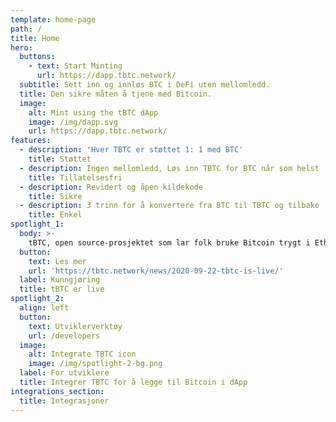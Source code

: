 ```yaml
---
template: home-page
path: /
title: Home
hero:
  buttons:
    - text: Start Minting
      url: https://dapp.tbtc.network/
  subtitle: Sett inn og innløs BTC i DeFi uten mellomledd.
  title: Den sikre måten å tjene med Bitcoin.
  image:
    alt: Mint using the tBTC dApp
    image: /img/dapp.svg
    url: https://dapp.tbtc.network/
features:
  - description: 'Hver TBTC er støttet 1: 1 med BTC'
    title: Støttet
  - description: Ingen mellomledd, Løs inn TBTC for BTC når som helst
    title: Tillatelsesfri
  - description: Revidert og åpen kildekode
    title: Sikre
  - description: 3 trinn for å konvertere fra BTC til TBTC og tilbake
    title: Enkel
spotlight_1:
  body: >-
    tBTC, open source-prosjektet som lar folk bruke Bitcoin trygt i Ethereum DeFi-apper, er live og klar til bruk.
  button:
    text: Les mer
    url: 'https://tbtc.network/news/2020-09-22-tbtc-is-live/'
  label: Kunngjøring
  title: tBTC er live
spotlight_2:
  align: left
  button:
    text: Utviklerverktøy
    url: /developers
  image:
    alt: Integrate TBTC icon
    image: /img/spotlight-2-bg.png
  label: For utviklere
  title: Integrer TBTC for å legge til Bitcoin i dApp
integrations_section:
  title: Integrasjoner
---
```


